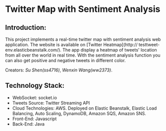 # Twitter Map with Sentiment Analysis

## Introduction:

This project implements a real-time twitter map with sentiment analysis web application. The website is available on [Twitter Heatmap](http:// testtweet-env.elasticbeanstalk.com/). 
The app display a heatmap of tweets' location from all over the world in real time. With the sentiment analysis function you can also get positive and negative tweets in different color.

Creators: *Su Shen(ss4716)*, *Wenxin Wang(ww2373)*.


## Technology Stack:

+ WebSocket: socket.io
+ Tweets Source: Twitter Streaming API
+ Cloud Technologies: AWS. Deployed on Elastic Beanstalk, Elastic Load Balancing, Auto Scaling, DynamoDB, Amazon SQS, Amazon SNS.
+ Front-End: Javascript
+ Back-End: Java
